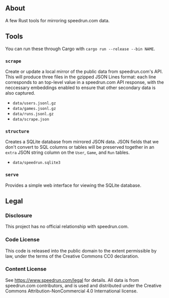 ## About

A few Rust tools for mirroring speedrun.com data.

## Tools

You can run these through Cargo with `cargo run --release --bin NAME`.

### `scrape`

Create or update a local mirror of the public data from speedrun.com's API.
This will produce three files in the gzipped JSON Lines format: each line
corresponds to an top-level value in a speedrun.com API response, with the
neccessary embeddings enabled to ensure that other secondary data is also
captured.

- `data/users.jsonl.gz`
- `data/games.jsonl.gz`
- `data/runs.jsonl.gz`
- `data/scrape.json`

### `structure`

Creates a SQLite database from mirrored JSON data. JSON fields that we don't
convert to SQL columns or tables will be preserved together in an `extra`
JSON string column on the `User`, `Game`, and `Run` tables.

- `data/speedrun.sqlite3`

### `serve`

Provides a simple web interface for viewing the SQLite database.

## Legal

### Disclosure

This project has no official relationship with speedrun.com.

### Code License

This code is released into the public domain to the extent permissible by law,
under the terms of the Creative Commons CC0 declaration.

### Content License

See https://www.speedrun.com/legal for details. All data is from speedrun.com
contributors, and is used and distributed under the Creative Commons
Attribution-NonCommercial 4.0 International license.
